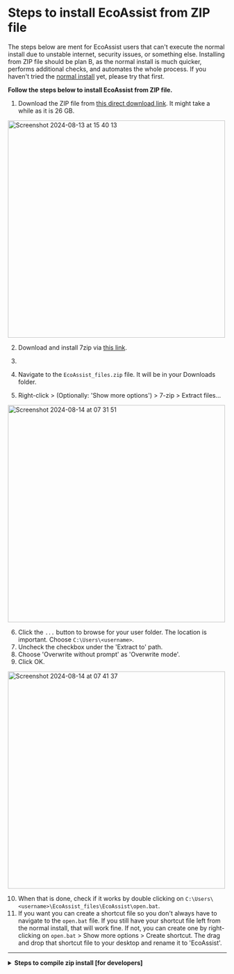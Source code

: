 
# Steps to install EcoAssist from ZIP file

The steps below are ment for EcoAssist users that can't execute the normal install due to unstable internet, security issues, or something else. Installing from ZIP file should be plan B, as the normal install is much quicker, performs additional checks, and automates the whole process. If you haven't tried the [normal install](https://addaxdatascience.com/ecoassist-windows/) yet, please try that first. 

**Follow the steps below to install EcoAssist from ZIP file.**
1. Download the ZIP file from [this direct download link](https://drive.google.com/uc?export=download&id=1i0v4MgfFhp5RbK6pBseyaYawP1B6hglr). It might take a while as it is 26 GB.
  <img width="500" alt="Screenshot 2024-08-13 at 15 40 13" src="https://github.com/user-attachments/assets/57347398-cd27-4b61-b271-e6bf5fc190b5">

2. Download and install 7zip via [this link](https://www.7-zip.org/a/7z2408-x64.exe).

3. 
4. Navigate to the `EcoAssist_files.zip` file. It will be in your Downloads folder.
5. Right-click > (Optionally: 'Show more options') > 7-zip > Extract files...
<img width="500" alt="Screenshot 2024-08-14 at 07 31 51" src="https://github.com/user-attachments/assets/c039f3e7-b145-4483-a6c7-a75d0a8f4704">

6. Click the `...` button to browse for your user folder. The location is important. Choose `C:\Users\<username>`.
7. Uncheck the checkbox under the 'Extract to' path.
8. Choose 'Overwrite without prompt' as 'Overwrite mode'. 
9. Click OK.
<img width="500" alt="Screenshot 2024-08-14 at 07 41 37" src="https://github.com/user-attachments/assets/e040a7b2-8da8-4b33-b347-1e27187ee3a2">


10. When that is done, check if it works by double clicking on `C:\Users\<username>\EcoAssist_files\EcoAssist\open.bat`.
11. If you want you can create a shortcut file so you don't always have to navigate to the `open.bat` file. If you still have your shortcut file left from the normal install, that will work fine. If not, you can create one by right-clicking on `open.bat` > Show more options > Create shortcut. The drag and drop that shortcut file to your desktop and rename it to 'EcoAssist'.



_______________________________________________________________________
<details>
<summary><b>Steps to compile zip install [for developers]</b></summary>
<br>
<i>If you're an EcoAssist user, you dont have to follow these steps. This is information is for developers.</i>
<br></br>
Follow the steps below to create this all-encompassing EcoAssist zip file.

1. [Install the latest EcoAssist version](https://addaxdatascience.com/ecoassist-windows/) on a Windows machine.
2. Make sure you have copy-pasted all models to `C:\Users\smart\EcoAssist_files\models\cls` so that they will be included in the ZIP.
3. Copy the entire contents of the following folders to `C:\Users\smart\EcoAssist_files`.
   * `C:\Users\smart\miniforge3` (double check for redundant environments)
   * `C:\Program Files\Git`
4. Remove the following files
   * `C:\Users\smart\EcoAssist_files\EcoAssist\logfiles\path_to_conda_installation.txt`
   * `C:\Users\smart\EcoAssist_files\EcoAssist\logfiles\path_to_git_installation.txt`
5. Compress the folder (takes about 1 hour)
```
7z a -tzip "C:\Users\smart\Desktop\EcoAssist_files.zip" "C:\Users\smart\EcoAssist_files"
```
5. Upload the zipped file to Google Drive (takes about 1 hour)
```
rclone copy -P "C:\Users\smart\Desktop\EcoAssist_files.zip" "gdrive:/EcoAssist-zip-files/Windows/<VERSION-NUMBER>"
```
6. Change the google drive share link to a direct download link using [this website](https://sites.google.com/site/gdocs2direct/).
7. Update the instructions above with the new version and link.
</details>
